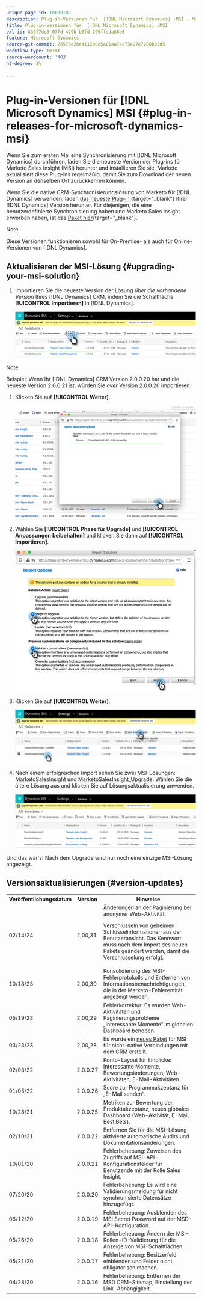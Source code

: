 ```yaml
---
unique-page-id: 10099102
description: Plug-in-Versionen für  [!DNL Microsoft Dynamics] -MSI - Marketo-Dokumente - Produktdokumentation
title: Plug-in-Versionen für  [!DNL Microsoft Dynamics] .MSI
exl-id: 830f7dc3-07fd-429b-b0fd-290ffdda88e6
feature: Microsoft Dynamics
source-git-commit: 26573c20c411208e5a01aa7ec73a97e7208b35d5
workflow-type: tm+mt
source-wordcount: '403'
ht-degree: 1%

---
```


# Plug-in-Versionen für [!DNL Microsoft Dynamics] MSI {#plug-in-releases-for-microsoft-dynamics-msi}

Wenn Sie zum ersten Mal eine Synchronisierung mit [!DNL Microsoft Dynamics] durchführen, laden Sie die neueste Version der Plug-ins für Marketo Sales Insight (MSI) herunter und installieren Sie sie. Marketo aktualisiert diese Plug-ins regelmäßig, damit Sie zum Download der neuen Version an denselben Ort zurückkehren können.

Wenn Sie die native CRM-Synchronisierungslösung von Marketo für [!DNL Dynamics] verwenden, laden [das neueste Plug-in ](/help/marketo/product-docs/marketo-sales-insight/msi-for-microsoft-dynamics/installing/download-the-marketo-sales-insight-solution-for-microsoft-dynamics.md){target="_blank"} Ihrer [!DNL Dynamics] Version herunter. Für diejenigen, die eine benutzerdefinierte Synchronisierung haben und Marketo Sales Insight erworben haben, ist das [Paket hier](https://mktg-cdn.marketo.com/community/MarketoSalesInsight_NonNative.zip){target="_blank"}.

>[!NOTE]
>
>Diese Versionen funktionieren sowohl für On-Premise- als auch für Online-Versionen von [!DNL Dynamics].

## Aktualisieren der MSI-Lösung {#upgrading-your-msi-solution}

1. Importieren Sie die neueste Version der Lösung _über die vorhandene Version_ Ihres [!DNL Dynamics] CRM, indem Sie die Schaltfläche **[!UICONTROL Importieren]** in [!DNL Dynamics].

   ![](assets/plug-in-releases-for-microsoft-dynamics-msi-1.png)

>[!NOTE]
>
>Beispiel: Wenn Ihr [!DNL Dynamics] CRM Version 2.0.0.20 hat und die neueste Version 2.0.0.21 ist, würden Sie _over_ Version 2.0.0.20 importieren.

1. Klicken Sie auf **[!UICONTROL Weiter]**.

   ![](assets/plug-in-releases-for-microsoft-dynamics-msi-2.png)

1. Wählen Sie **[!UICONTROL Phase für Upgrade]** und **[!UICONTROL Anpassungen beibehalten]** und klicken Sie dann auf **[!UICONTROL Importieren]**.

   ![](assets/plug-in-releases-for-microsoft-dynamics-msi-3.png)

1. Klicken Sie auf **[!UICONTROL Weiter]**.

   ![](assets/plug-in-releases-for-microsoft-dynamics-msi-4.png)

1. Nach einem erfolgreichen Import sehen Sie zwei MSI-Lösungen: MarketoSalesInsight und MarketoSalesInsight_Upgrade. Wählen Sie die ältere Lösung aus und klicken Sie auf Lösungsaktualisierung anwenden.

   ![](assets/plug-in-releases-for-microsoft-dynamics-msi-5.png)

Und das war&#39;s! Nach dem Upgrade wird nur noch eine einzige MSI-Lösung angezeigt.

## Versionsaktualisierungen {#version-updates}

<table>
 <tbody>
  <tr>
   <th>Veröffentlichungsdatum</th>
   <th>Version</th>
   <th>Hinweise</th>
  </tr>
  <tr>
   <td>02/14/24</td>
   <td>2,00,31</td>
   <td>Änderungen an der Paginierung bei anonymer Web-Aktivität.
   <p>
   Verschlüsseln von geheimen Schlüsselinformationen aus der Benutzeransicht. Das Kennwort muss nach dem Import des neuen Pakets geändert werden, damit die Verschlüsselung erfolgt.</td>
  </tr>
  <tr>
   <td>10/18/23</td>
   <td>2,00,30</td>
   <td>Konsolidierung des MSI-Fehlerprotokolls und Entfernen von Informationsbenachrichtigungen, die in der Marketo-Fehlerentität angezeigt werden.</td>
  </tr>
  <tr>
   <td>05/19/23</td>
   <td>2,00,29</td>
   <td>Fehlerkorrektur: Es wurden Web-Aktivitäten und Paginierungsprobleme „Interessante Momente“ im globalen Dashboard behoben.</td>
  </tr>
  <tr>
   <td>03/23/23</td>
   <td>2,00,28</td>
   <td>Es wurde ein <a href="https://mktg-cdn.marketo.com/community/MarketoSalesInsight_NonNative.zip">neues Paket</a> für MSI für nicht-native Verbindungen mit dem CRM erstellt.</td>
  </tr>
  <tr>
   <td>02/03/22</td>
   <td>2.0.0.27</td>
   <td>Konto-Layout für Einblicke: Interessante Momente, Bewertungsänderungen, Web-Aktivitäten, E-Mail-Aktivitäten.</td>
  </tr>
  <tr>
   <td>01/05/22</td>
   <td>2.0.0.26</td>
   <td>Score zur Programmakzeptanz für „E-Mail senden“.</td>
  </tr>
  <tr>
   <td>10/28/21</td>
   <td>2.0.0.25</td>
   <td>Metriken zur Bewertung der Produktakzeptanz, neues globales Dashboard (Web-Aktivität, E-Mail, Best Bets).</td>
  </tr>
  <tr>
   <td>02/10/21</td>
   <td>2.0.0.22</td>
   <td>Entfernen Sie für die MSI-Lösung aktivierte automatische Audits und Dokumentationsänderungen.</td>
  </tr>
  <tr>
   <td>10/01/20</td>
   <td>2.0.0.21</td>
   <td>Fehlerbehebung: Zuweisen des Zugriffs auf MSI-API-Konfigurationsfelder für Benutzende mit der Rolle Sales Insight.</td>
  </tr>
  <tr>
   <td>07/20/20</td>
   <td>2.0.0.20</td>
   <td>Fehlerbehebung: Es wird eine Validierungsmeldung für nicht synchronisierte Datensätze hinzugefügt.</td>
  </tr>
  <tr>
   <td>06/12/20</td>
   <td>2.0.0.19</td>
   <td>Fehlerbehebung: Ausblenden des MSI Secret Password auf der MSD-API-Konfiguration.</td>
  </tr>
  <tr>
   <td>05/26/20</td>
   <td>2.0.0.18</td>
   <td>Fehlerbehebung: Ändern der MSI-Rollen-ID-Validierung für die Anzeige von MSI-Schaltflächen.</td>
  </tr>
  <tr>
   <td>05/21/20</td>
   <td>2.0.0.17</td>
   <td>Fehlerbehebung: Besitzerfeld einblenden und Felder nicht obligatorisch machen.</td>
  </tr>
  <tr>
   <td>04/28/20</td>
   <td>2.0.0.16</td>
   <td>Fehlerbehebung: Entfernen der MSD CRM-Sitemap, Einstellung der Link-Abhängigkeit.</td>
  </tr>
 </tbody>
</table>
